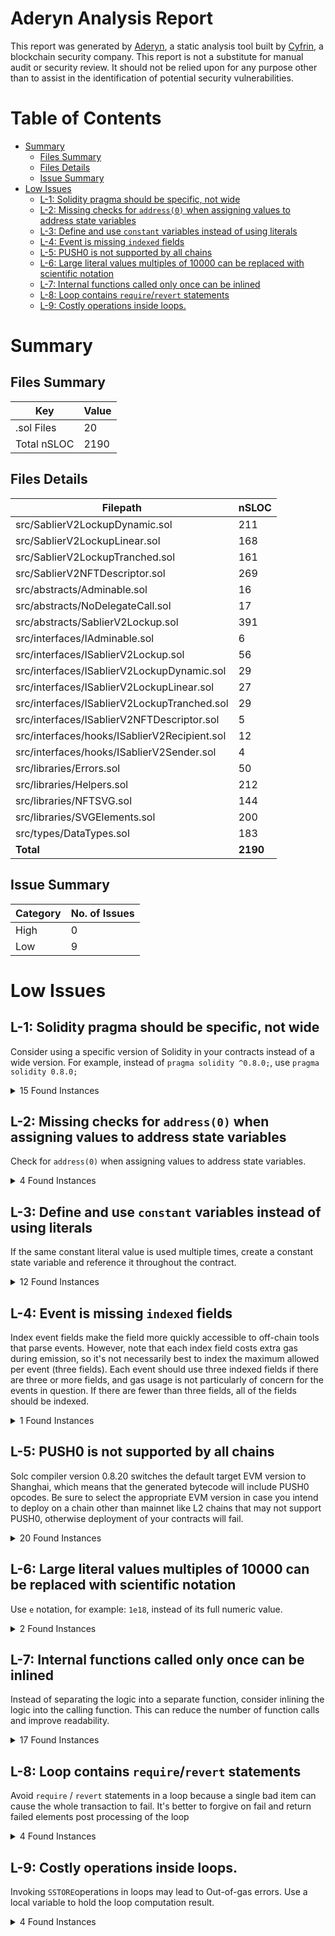 # Aderyn Analysis Report

This report was generated by [Aderyn](https://github.com/Cyfrin/aderyn), a static analysis tool built by [Cyfrin](https://cyfrin.io), a blockchain security company. This report is not a substitute for manual audit or security review. It should not be relied upon for any purpose other than to assist in the identification of potential security vulnerabilities.
# Table of Contents

- [Summary](#summary)
  - [Files Summary](#files-summary)
  - [Files Details](#files-details)
  - [Issue Summary](#issue-summary)
- [Low Issues](#low-issues)
  - [L-1: Solidity pragma should be specific, not wide](#l-1-solidity-pragma-should-be-specific-not-wide)
  - [L-2: Missing checks for `address(0)` when assigning values to address state variables](#l-2-missing-checks-for-address0-when-assigning-values-to-address-state-variables)
  - [L-3: Define and use `constant` variables instead of using literals](#l-3-define-and-use-constant-variables-instead-of-using-literals)
  - [L-4: Event is missing `indexed` fields](#l-4-event-is-missing-indexed-fields)
  - [L-5: PUSH0 is not supported by all chains](#l-5-push0-is-not-supported-by-all-chains)
  - [L-6: Large literal values multiples of 10000 can be replaced with scientific notation](#l-6-large-literal-values-multiples-of-10000-can-be-replaced-with-scientific-notation)
  - [L-7: Internal functions called only once can be inlined](#l-7-internal-functions-called-only-once-can-be-inlined)
  - [L-8: Loop contains `require`/`revert` statements](#l-8-loop-contains-requirerevert-statements)
  - [L-9: Costly operations inside loops.](#l-9-costly-operations-inside-loops)


# Summary

## Files Summary

| Key | Value |
| --- | --- |
| .sol Files | 20 |
| Total nSLOC | 2190 |


## Files Details

| Filepath | nSLOC |
| --- | --- |
| src/SablierV2LockupDynamic.sol | 211 |
| src/SablierV2LockupLinear.sol | 168 |
| src/SablierV2LockupTranched.sol | 161 |
| src/SablierV2NFTDescriptor.sol | 269 |
| src/abstracts/Adminable.sol | 16 |
| src/abstracts/NoDelegateCall.sol | 17 |
| src/abstracts/SablierV2Lockup.sol | 391 |
| src/interfaces/IAdminable.sol | 6 |
| src/interfaces/ISablierV2Lockup.sol | 56 |
| src/interfaces/ISablierV2LockupDynamic.sol | 29 |
| src/interfaces/ISablierV2LockupLinear.sol | 27 |
| src/interfaces/ISablierV2LockupTranched.sol | 29 |
| src/interfaces/ISablierV2NFTDescriptor.sol | 5 |
| src/interfaces/hooks/ISablierV2Recipient.sol | 12 |
| src/interfaces/hooks/ISablierV2Sender.sol | 4 |
| src/libraries/Errors.sol | 50 |
| src/libraries/Helpers.sol | 212 |
| src/libraries/NFTSVG.sol | 144 |
| src/libraries/SVGElements.sol | 200 |
| src/types/DataTypes.sol | 183 |
| **Total** | **2190** |


## Issue Summary

| Category | No. of Issues |
| --- | --- |
| High | 0 |
| Low | 9 |


# Low Issues

## L-1: Solidity pragma should be specific, not wide

Consider using a specific version of Solidity in your contracts instead of a wide version. For example, instead of `pragma solidity ^0.8.0;`, use `pragma solidity 0.8.0;`

<details><summary>15 Found Instances</summary>


- Found in src/SablierV2LockupDynamic.sol [Line: 2](../tests/2024-05-Sablier/v2-core/src/SablierV2LockupDynamic.sol#L2)

	```solidity
	pragma solidity >=0.8.22;
	```

- Found in src/SablierV2LockupLinear.sol [Line: 2](../tests/2024-05-Sablier/v2-core/src/SablierV2LockupLinear.sol#L2)

	```solidity
	pragma solidity >=0.8.22;
	```

- Found in src/SablierV2LockupTranched.sol [Line: 2](../tests/2024-05-Sablier/v2-core/src/SablierV2LockupTranched.sol#L2)

	```solidity
	pragma solidity >=0.8.22;
	```

- Found in src/SablierV2NFTDescriptor.sol [Line: 3](../tests/2024-05-Sablier/v2-core/src/SablierV2NFTDescriptor.sol#L3)

	```solidity
	pragma solidity >=0.8.22;
	```

- Found in src/abstracts/Adminable.sol [Line: 2](../tests/2024-05-Sablier/v2-core/src/abstracts/Adminable.sol#L2)

	```solidity
	pragma solidity >=0.8.22;
	```

- Found in src/abstracts/NoDelegateCall.sol [Line: 2](../tests/2024-05-Sablier/v2-core/src/abstracts/NoDelegateCall.sol#L2)

	```solidity
	pragma solidity >=0.8.22;
	```

- Found in src/abstracts/SablierV2Lockup.sol [Line: 2](../tests/2024-05-Sablier/v2-core/src/abstracts/SablierV2Lockup.sol#L2)

	```solidity
	pragma solidity >=0.8.22;
	```

- Found in src/interfaces/IAdminable.sol [Line: 2](../tests/2024-05-Sablier/v2-core/src/interfaces/IAdminable.sol#L2)

	```solidity
	pragma solidity >=0.8.22;
	```

- Found in src/interfaces/ISablierV2Lockup.sol [Line: 2](../tests/2024-05-Sablier/v2-core/src/interfaces/ISablierV2Lockup.sol#L2)

	```solidity
	pragma solidity >=0.8.22;
	```

- Found in src/interfaces/ISablierV2LockupDynamic.sol [Line: 2](../tests/2024-05-Sablier/v2-core/src/interfaces/ISablierV2LockupDynamic.sol#L2)

	```solidity
	pragma solidity >=0.8.22;
	```

- Found in src/interfaces/ISablierV2LockupLinear.sol [Line: 2](../tests/2024-05-Sablier/v2-core/src/interfaces/ISablierV2LockupLinear.sol#L2)

	```solidity
	pragma solidity >=0.8.22;
	```

- Found in src/interfaces/ISablierV2LockupTranched.sol [Line: 2](../tests/2024-05-Sablier/v2-core/src/interfaces/ISablierV2LockupTranched.sol#L2)

	```solidity
	pragma solidity >=0.8.22;
	```

- Found in src/interfaces/ISablierV2NFTDescriptor.sol [Line: 2](../tests/2024-05-Sablier/v2-core/src/interfaces/ISablierV2NFTDescriptor.sol#L2)

	```solidity
	pragma solidity >=0.8.22;
	```

- Found in src/interfaces/hooks/ISablierV2Recipient.sol [Line: 2](../tests/2024-05-Sablier/v2-core/src/interfaces/hooks/ISablierV2Recipient.sol#L2)

	```solidity
	pragma solidity >=0.8.22;
	```

- Found in src/interfaces/hooks/ISablierV2Sender.sol [Line: 2](../tests/2024-05-Sablier/v2-core/src/interfaces/hooks/ISablierV2Sender.sol#L2)

	```solidity
	pragma solidity >=0.8.22;
	```

</details>



## L-2: Missing checks for `address(0)` when assigning values to address state variables

Check for `address(0)` when assigning values to address state variables.

<details><summary>4 Found Instances</summary>


- Found in src/abstracts/Adminable.sol [Line: 36](../tests/2024-05-Sablier/v2-core/src/abstracts/Adminable.sol#L36)

	```solidity
	        admin = newAdmin;
	```

- Found in src/abstracts/SablierV2Lockup.sol [Line: 55](../tests/2024-05-Sablier/v2-core/src/abstracts/SablierV2Lockup.sol#L55)

	```solidity
	        admin = initialAdmin;
	```

- Found in src/abstracts/SablierV2Lockup.sol [Line: 56](../tests/2024-05-Sablier/v2-core/src/abstracts/SablierV2Lockup.sol#L56)

	```solidity
	        nftDescriptor = initialNFTDescriptor;
	```

- Found in src/abstracts/SablierV2Lockup.sol [Line: 318](../tests/2024-05-Sablier/v2-core/src/abstracts/SablierV2Lockup.sol#L318)

	```solidity
	        nftDescriptor = newNFTDescriptor;
	```

</details>



## L-3: Define and use `constant` variables instead of using literals

If the same constant literal value is used multiple times, create a constant state variable and reference it throughout the contract.

<details><summary>12 Found Instances</summary>


- Found in src/SablierV2NFTDescriptor.sol [Line: 140](../tests/2024-05-Sablier/v2-core/src/SablierV2NFTDescriptor.sol#L140)

	```solidity
	            truncatedAmount = decimals == 0 ? amount : amount / 10 ** decimals;
	```

- Found in src/SablierV2NFTDescriptor.sol [Line: 156](../tests/2024-05-Sablier/v2-core/src/SablierV2NFTDescriptor.sol#L156)

	```solidity
	            while (truncatedAmount >= 1000) {
	```

- Found in src/SablierV2NFTDescriptor.sol [Line: 157](../tests/2024-05-Sablier/v2-core/src/SablierV2NFTDescriptor.sol#L157)

	```solidity
	                fractionalAmount = (truncatedAmount / 10) % 100; // keep the first two digits after the decimal point
	```

- Found in src/SablierV2NFTDescriptor.sol [Line: 158](../tests/2024-05-Sablier/v2-core/src/SablierV2NFTDescriptor.sol#L158)

	```solidity
	                truncatedAmount /= 1000;
	```

- Found in src/SablierV2NFTDescriptor.sol [Line: 223](../tests/2024-05-Sablier/v2-core/src/SablierV2NFTDescriptor.sol#L223)

	```solidity
	            uint256 saturation = ((bitField >> 8) & 0xFF) % 80 + 20;
	```

- Found in src/SablierV2NFTDescriptor.sol [Line: 228](../tests/2024-05-Sablier/v2-core/src/SablierV2NFTDescriptor.sol#L228)

	```solidity
	            uint256 lightness = (bitField & 0xFF) % 70 + 30;
	```

- Found in src/SablierV2NFTDescriptor.sol [Line: 346](../tests/2024-05-Sablier/v2-core/src/SablierV2NFTDescriptor.sol#L346)

	```solidity
	        if (bytes(symbol).length > 30) {
	```

- Found in src/SablierV2NFTDescriptor.sol [Line: 361](../tests/2024-05-Sablier/v2-core/src/SablierV2NFTDescriptor.sol#L361)

	```solidity
	        else if (fractionalAmount < 10) {
	```

- Found in src/SablierV2NFTDescriptor.sol [Line: 374](../tests/2024-05-Sablier/v2-core/src/SablierV2NFTDescriptor.sol#L374)

	```solidity
	        string memory fractionalPart = stringifyFractionalAmount(percentage % 100);
	```

- Found in src/SablierV2NFTDescriptor.sol [Line: 377](../tests/2024-05-Sablier/v2-core/src/SablierV2NFTDescriptor.sol#L377)

	```solidity
	        string memory wholePart = (percentage / 100).toString();
	```

</details>



## L-4: Event is missing `indexed` fields

Index event fields make the field more quickly accessible to off-chain tools that parse events. However, note that each index field costs extra gas during emission, so it's not necessarily best to index the maximum allowed per event (three fields). Each event should use three indexed fields if there are three or more fields, and gas usage is not particularly of concern for the events in question. If there are fewer than three fields, all of the fields should be indexed.

<details><summary>1 Found Instances</summary>


- Found in src/interfaces/ISablierV2Lockup.sol [Line: 48](../tests/2024-05-Sablier/v2-core/src/interfaces/ISablierV2Lockup.sol#L48)

	```solidity
	    event SetNFTDescriptor(
	```

</details>



## L-5: PUSH0 is not supported by all chains

Solc compiler version 0.8.20 switches the default target EVM version to Shanghai, which means that the generated bytecode will include PUSH0 opcodes. Be sure to select the appropriate EVM version in case you intend to deploy on a chain other than mainnet like L2 chains that may not support PUSH0, otherwise deployment of your contracts will fail.

<details><summary>20 Found Instances</summary>


- Found in src/SablierV2LockupDynamic.sol [Line: 2](../tests/2024-05-Sablier/v2-core/src/SablierV2LockupDynamic.sol#L2)

	```solidity
	pragma solidity >=0.8.22;
	```

- Found in src/SablierV2LockupLinear.sol [Line: 2](../tests/2024-05-Sablier/v2-core/src/SablierV2LockupLinear.sol#L2)

	```solidity
	pragma solidity >=0.8.22;
	```

- Found in src/SablierV2LockupTranched.sol [Line: 2](../tests/2024-05-Sablier/v2-core/src/SablierV2LockupTranched.sol#L2)

	```solidity
	pragma solidity >=0.8.22;
	```

- Found in src/SablierV2NFTDescriptor.sol [Line: 3](../tests/2024-05-Sablier/v2-core/src/SablierV2NFTDescriptor.sol#L3)

	```solidity
	pragma solidity >=0.8.22;
	```

- Found in src/abstracts/Adminable.sol [Line: 2](../tests/2024-05-Sablier/v2-core/src/abstracts/Adminable.sol#L2)

	```solidity
	pragma solidity >=0.8.22;
	```

- Found in src/abstracts/NoDelegateCall.sol [Line: 2](../tests/2024-05-Sablier/v2-core/src/abstracts/NoDelegateCall.sol#L2)

	```solidity
	pragma solidity >=0.8.22;
	```

- Found in src/abstracts/SablierV2Lockup.sol [Line: 2](../tests/2024-05-Sablier/v2-core/src/abstracts/SablierV2Lockup.sol#L2)

	```solidity
	pragma solidity >=0.8.22;
	```

- Found in src/interfaces/IAdminable.sol [Line: 2](../tests/2024-05-Sablier/v2-core/src/interfaces/IAdminable.sol#L2)

	```solidity
	pragma solidity >=0.8.22;
	```

- Found in src/interfaces/ISablierV2Lockup.sol [Line: 2](../tests/2024-05-Sablier/v2-core/src/interfaces/ISablierV2Lockup.sol#L2)

	```solidity
	pragma solidity >=0.8.22;
	```

- Found in src/interfaces/ISablierV2LockupDynamic.sol [Line: 2](../tests/2024-05-Sablier/v2-core/src/interfaces/ISablierV2LockupDynamic.sol#L2)

	```solidity
	pragma solidity >=0.8.22;
	```

- Found in src/interfaces/ISablierV2LockupLinear.sol [Line: 2](../tests/2024-05-Sablier/v2-core/src/interfaces/ISablierV2LockupLinear.sol#L2)

	```solidity
	pragma solidity >=0.8.22;
	```

- Found in src/interfaces/ISablierV2LockupTranched.sol [Line: 2](../tests/2024-05-Sablier/v2-core/src/interfaces/ISablierV2LockupTranched.sol#L2)

	```solidity
	pragma solidity >=0.8.22;
	```

- Found in src/interfaces/ISablierV2NFTDescriptor.sol [Line: 2](../tests/2024-05-Sablier/v2-core/src/interfaces/ISablierV2NFTDescriptor.sol#L2)

	```solidity
	pragma solidity >=0.8.22;
	```

- Found in src/interfaces/hooks/ISablierV2Recipient.sol [Line: 2](../tests/2024-05-Sablier/v2-core/src/interfaces/hooks/ISablierV2Recipient.sol#L2)

	```solidity
	pragma solidity >=0.8.22;
	```

- Found in src/interfaces/hooks/ISablierV2Sender.sol [Line: 2](../tests/2024-05-Sablier/v2-core/src/interfaces/hooks/ISablierV2Sender.sol#L2)

	```solidity
	pragma solidity >=0.8.22;
	```

- Found in src/libraries/Errors.sol [Line: 2](../tests/2024-05-Sablier/v2-core/src/libraries/Errors.sol#L2)

	```solidity
	pragma solidity >=0.8.22;
	```

- Found in src/libraries/Helpers.sol [Line: 2](../tests/2024-05-Sablier/v2-core/src/libraries/Helpers.sol#L2)

	```solidity
	pragma solidity >=0.8.22;
	```

- Found in src/libraries/NFTSVG.sol [Line: 3](../tests/2024-05-Sablier/v2-core/src/libraries/NFTSVG.sol#L3)

	```solidity
	pragma solidity >=0.8.22;
	```

- Found in src/libraries/SVGElements.sol [Line: 3](../tests/2024-05-Sablier/v2-core/src/libraries/SVGElements.sol#L3)

	```solidity
	pragma solidity >=0.8.22;
	```

- Found in src/types/DataTypes.sol [Line: 2](../tests/2024-05-Sablier/v2-core/src/types/DataTypes.sol#L2)

	```solidity
	pragma solidity >=0.8.22;
	```

</details>



## L-6: Large literal values multiples of 10000 can be replaced with scientific notation

Use `e` notation, for example: `1e18`, instead of its full numeric value.

<details><summary>2 Found Instances</summary>


- Found in src/SablierV2NFTDescriptor.sol [Line: 200](../tests/2024-05-Sablier/v2-core/src/SablierV2NFTDescriptor.sol#L200)

	```solidity
	            return streamedAmount * 10_000 / depositedAmount;
	```

- Found in src/libraries/SVGElements.sol [Line: 217](../tests/2024-05-Sablier/v2-core/src/libraries/SVGElements.sol#L217)

	```solidity
	            (10_000 - progressNumerical).toString(),
	```

</details>



## L-7: Internal functions called only once can be inlined

Instead of separating the logic into a separate function, consider inlining the logic into the calling function. This can reduce the number of function calls and improve readability.

<details><summary>17 Found Instances</summary>


- Found in src/SablierV2NFTDescriptor.sol [Line: 133](../tests/2024-05-Sablier/v2-core/src/SablierV2NFTDescriptor.sol#L133)

	```solidity
	    function abbreviateAmount(uint256 amount, uint256 decimals) internal pure returns (string memory) {
	```

- Found in src/SablierV2NFTDescriptor.sol [Line: 171](../tests/2024-05-Sablier/v2-core/src/SablierV2NFTDescriptor.sol#L171)

	```solidity
	    function calculateDurationInDays(uint256 startTime, uint256 endTime) internal pure returns (string memory) {
	```

- Found in src/SablierV2NFTDescriptor.sol [Line: 190](../tests/2024-05-Sablier/v2-core/src/SablierV2NFTDescriptor.sol#L190)

	```solidity
	    function calculateStreamedPercentage(
	```

- Found in src/SablierV2NFTDescriptor.sol [Line: 206](../tests/2024-05-Sablier/v2-core/src/SablierV2NFTDescriptor.sol#L206)

	```solidity
	    function generateAccentColor(address sablier, uint256 streamId) internal view returns (string memory) {
	```

- Found in src/SablierV2NFTDescriptor.sol [Line: 240](../tests/2024-05-Sablier/v2-core/src/SablierV2NFTDescriptor.sol#L240)

	```solidity
	    function generateAttributes(
	```

- Found in src/SablierV2NFTDescriptor.sol [Line: 261](../tests/2024-05-Sablier/v2-core/src/SablierV2NFTDescriptor.sol#L261)

	```solidity
	    function generateDescription(
	```

- Found in src/SablierV2NFTDescriptor.sol [Line: 301](../tests/2024-05-Sablier/v2-core/src/SablierV2NFTDescriptor.sol#L301)

	```solidity
	    function generateName(string memory sablierModel, string memory streamId) internal pure returns (string memory) {
	```

- Found in src/SablierV2NFTDescriptor.sol [Line: 307](../tests/2024-05-Sablier/v2-core/src/SablierV2NFTDescriptor.sol#L307)

	```solidity
	    function mapSymbol(IERC721Metadata sablier) internal view returns (string memory) {
	```

- Found in src/SablierV2NFTDescriptor.sol [Line: 322](../tests/2024-05-Sablier/v2-core/src/SablierV2NFTDescriptor.sol#L322)

	```solidity
	    function safeAssetDecimals(address asset) internal view returns (uint8) {
	```

- Found in src/SablierV2NFTDescriptor.sol [Line: 334](../tests/2024-05-Sablier/v2-core/src/SablierV2NFTDescriptor.sol#L334)

	```solidity
	    function safeAssetSymbol(address asset) internal view returns (string memory) {
	```

- Found in src/SablierV2NFTDescriptor.sol [Line: 372](../tests/2024-05-Sablier/v2-core/src/SablierV2NFTDescriptor.sol#L372)

	```solidity
	    function stringifyPercentage(uint256 percentage) internal pure returns (string memory) {
	```

- Found in src/SablierV2NFTDescriptor.sol [Line: 384](../tests/2024-05-Sablier/v2-core/src/SablierV2NFTDescriptor.sol#L384)

	```solidity
	    function stringifyStatus(Lockup.Status status) internal pure returns (string memory) {
	```

- Found in src/libraries/NFTSVG.sol [Line: 98](../tests/2024-05-Sablier/v2-core/src/libraries/NFTSVG.sol#L98)

	```solidity
	    function generateDefs(
	```

- Found in src/libraries/NFTSVG.sol [Line: 120](../tests/2024-05-Sablier/v2-core/src/libraries/NFTSVG.sol#L120)

	```solidity
	    function generateFloatingText(
	```

- Found in src/libraries/NFTSVG.sol [Line: 146](../tests/2024-05-Sablier/v2-core/src/libraries/NFTSVG.sol#L146)

	```solidity
	    function generateHrefs(
	```

- Found in src/libraries/SVGElements.sol [Line: 78](../tests/2024-05-Sablier/v2-core/src/libraries/SVGElements.sol#L78)

	```solidity
	    function card(
	```

- Found in src/libraries/SVGElements.sol [Line: 255](../tests/2024-05-Sablier/v2-core/src/libraries/SVGElements.sol#L255)

	```solidity
	    function stringifyCardType(CardType cardType) internal pure returns (string memory) {
	```

</details>



## L-8: Loop contains `require`/`revert` statements

Avoid `require` / `revert` statements in a loop because a single bad item can cause the whole transaction to fail. It's better to forgive on fail and return failed elements post processing of the loop

<details><summary>4 Found Instances</summary>


- Found in src/abstracts/SablierV2Lockup.sol [Line: 277](../tests/2024-05-Sablier/v2-core/src/abstracts/SablierV2Lockup.sol#L277)

	```solidity
	        for (uint256 i = 0; i < count; ++i) {
	```

- Found in src/abstracts/SablierV2Lockup.sol [Line: 452](../tests/2024-05-Sablier/v2-core/src/abstracts/SablierV2Lockup.sol#L452)

	```solidity
	        for (uint256 i = 0; i < streamIdsCount; ++i) {
	```

- Found in src/libraries/Helpers.sol [Line: 252](../tests/2024-05-Sablier/v2-core/src/libraries/Helpers.sol#L252)

	```solidity
	        for (uint256 index = 0; index < count; ++index) {
	```

- Found in src/libraries/Helpers.sol [Line: 315](../tests/2024-05-Sablier/v2-core/src/libraries/Helpers.sol#L315)

	```solidity
	        for (uint256 index = 0; index < count; ++index) {
	```

</details>



## L-9: Costly operations inside loops.

Invoking `SSTORE`operations in loops may lead to Out-of-gas errors. Use a local variable to hold the loop computation result.

<details><summary>4 Found Instances</summary>


- Found in src/SablierV2LockupDynamic.sol [Line: 344](../tests/2024-05-Sablier/v2-core/src/SablierV2LockupDynamic.sol#L344)

	```solidity
	            for (uint256 i = 0; i < segmentCount; ++i) {
	```

- Found in src/SablierV2LockupTranched.sol [Line: 248](../tests/2024-05-Sablier/v2-core/src/SablierV2LockupTranched.sol#L248)

	```solidity
	            for (uint256 i = 0; i < trancheCount; ++i) {
	```

- Found in src/abstracts/SablierV2Lockup.sol [Line: 277](../tests/2024-05-Sablier/v2-core/src/abstracts/SablierV2Lockup.sol#L277)

	```solidity
	        for (uint256 i = 0; i < count; ++i) {
	```

- Found in src/abstracts/SablierV2Lockup.sol [Line: 452](../tests/2024-05-Sablier/v2-core/src/abstracts/SablierV2Lockup.sol#L452)

	```solidity
	        for (uint256 i = 0; i < streamIdsCount; ++i) {
	```

</details>



